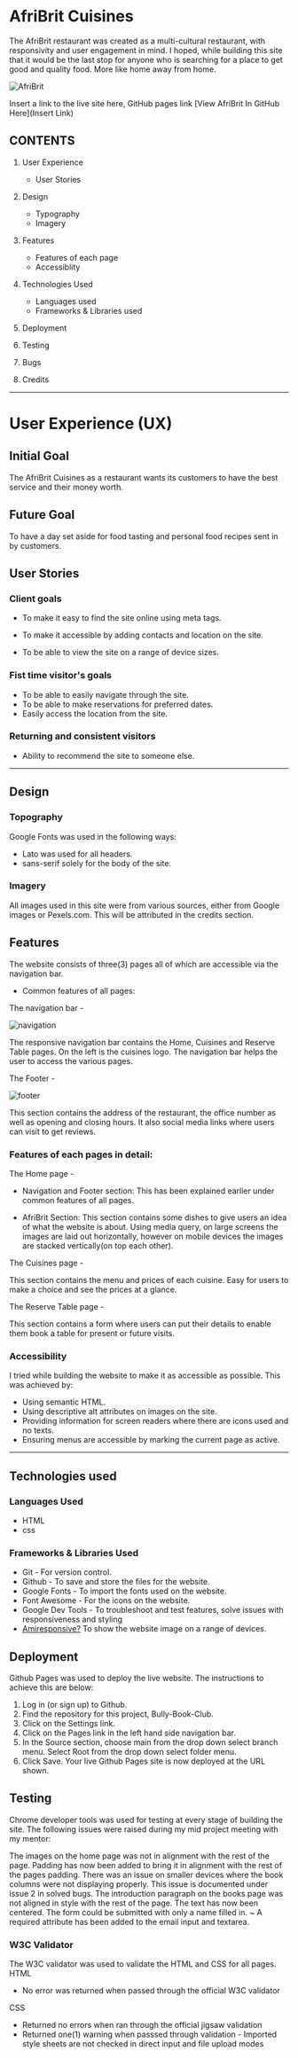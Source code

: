 <!--Headings-->

# AfriBrit Cuisines

The AfriBrit restaurant was created as a multi-cultural restaurant, with responsivity and user engagement in mind.
I hoped, while building this site that it would be the last stop for anyone who is searching for a place to get good and quality food. More like home away from home.

![AfriBrit](https://user-images.githubusercontent.com/111319158/193172326-ded6636a-7e1b-47c0-a801-916ded544502.PNG)

<!--Link of my site in GitHub-->
Insert a link to the live site here, GitHub pages link
[View AfriBrit In GitHub Here](Insert Link)

## CONTENTS

1. User Experience
    * User Stories
    
1. Design
    * Typography
    * Imagery
    
1. Features
    * Features of each page
    * Accessiblity

1. Technologies Used
    * Languages used
    * Frameworks & Libraries used

1. Deployment

1. Testing

1. Bugs

1. Credits

___


# User Experience (UX)

## Initial Goal

The AfriBrit Cuisines as a restaurant wants its customers to have the best service and their money worth.

## Future Goal

To have a day set aside for food tasting and personal food recipes sent in by customers.

## User Stories

### Client goals

* To make it easy to find the site online using meta tags.

* To make it accessible by adding contacts and location on the site.

* To be able to view the site on a range of device sizes.

### Fist time visitor's goals

* To be able to easily navigate through the site.
* To be able to make reservations for preferred dates.
* Easily access the location from the site.

### Returning and consistent visitors

* Ability to recommend the site to someone else.

___

## Design



### Topography

Google Fonts was used in the following ways:

* Lato was used for all headers.
* sans-serif solely for the body of the site.

### Imagery
 
 All images used in this site were from various sources, either from Google images or Pexels.com. This will be attributed in the credits section.

 ## Features

The website consists of three(3) pages all of which are accessible via the navigation bar.

* Common features of all pages:

The navigation bar -

![navigation](https://user-images.githubusercontent.com/111319158/192885818-54c8e12c-594d-4f8d-99cb-f7d5c1355afc.PNG)

The responsive navigation bar contains the Home, Cuisines and Reserve Table pages. On the left is the cuisines logo. The navigation bar 
helps the user to access the various pages.

The Footer -

![footer](https://user-images.githubusercontent.com/111319158/192887496-1dfecea3-7885-463e-b7be-c191323e78ed.PNG)

This section contains the address of the restaurant, the office number as well as opening and closing hours. It also
social media links where users can visit to get reviews.

### Features of each pages in detail:

The Home page -

* Navigation and Footer section: This has been explained earlier under common features of all pages.

* AfriBrit Section: This section contains some dishes to give users an idea of what the website
 is about. Using media query, on large screens the images are laid out horizontally, however on mobile devices the images are stacked vertically(on top each other).
 
 The Cuisines page -
 
 This section contains the menu and prices of each cuisine. Easy for users to make a choice and see the prices at a glance.
 
 The Reserve Table page -
 
 This section contains a form where users can put their details to enable them book a table for present or future visits.
 
 ### Accessibility
 
 I tried while building the website to make it as accessible as possible. This was achieved by:

* Using semantic HTML.
* Using descriptive alt attributes on images on the site.
* Providing information for screen readers where there are icons used and no texts.
* Ensuring menus are accessible by marking the current page as active.

___

## Technologies used

### Languages Used

* HTML
* css

### Frameworks & Libraries Used

* Git - For version control.
* Github - To save and store the files for the website.
* Google Fonts - To import the fonts used on the website.
* Font Awesome - For the icons on the website.
* Google Dev Tools - To troubleshoot and test features, solve issues with responsiveness and styling
* [Amiresponsive?](https://ui.dev/amiresponsive) To show the website image on a range of devices.

## Deployment

Github Pages was used to deploy the live website. The instructions to achieve this are below:

1. Log in (or sign up) to Github.
1. Find the repository for this project, Bully-Book-Club.
1. Click on the Settings link.
1. Click on the Pages link in the left hand side navigation bar.
1. In the Source section, choose main from the drop down select branch menu. Select Root from the drop down select folder menu.
1. Click Save. Your live Github Pages site is now deployed at the URL shown.

## Testing

Chrome developer tools was used for testing at every stage of building the site. 
The following issues were raised during my mid project meeting with my mentor:




The images on the home page was not in alignment with the rest of the page. Padding has now been added to bring it in alignment with the rest of the pages padding.
There was an issue on smaller devices where the book columns were not displaying properly. This issue is documented under issue 2 in solved bugs.
The introduction paragraph on the books page was not aligned in style with the rest of the page. The text has now been centered.
The form could be submitted with only a name filled in. ~ A required attribute has been added to the email input and textarea.


### W3C Validator

The W3C validator was used to validate the HTML and CSS for all pages.
HTML
* No error was returned when passed through the official W3C validator

CSS 
* Returned no errors when ran through the official jigsaw validation
* Returned one(1) warning when passsed through validation - Imported style sheets are not checked in direct input and file upload modes


